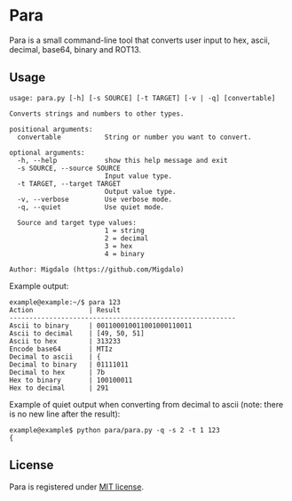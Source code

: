 # Para

Para is a small command-line tool that converts user input to hex, ascii, decimal, base64, binary and ROT13.

## Usage
```
usage: para.py [-h] [-s SOURCE] [-t TARGET] [-v | -q] [convertable]

Converts strings and numbers to other types.

positional arguments:
  convertable           String or number you want to convert.

optional arguments:
  -h, --help            show this help message and exit
  -s SOURCE, --source SOURCE
                        Input value type.
  -t TARGET, --target TARGET
                        Output value type.
  -v, --verbose         Use verbose mode.
  -q, --quiet           Use quiet mode.

  Source and target type values:
                        1 = string
                        2 = decimal
                        3 = hex
                        4 = binary

Author: Migdalo (https://github.com/Migdalo)
```

Example output:
```
example@example:~/$ para 123
Action              | Result
---------------------------------------------------------
Ascii to binary     | 001100010011001000110011
Ascii to decimal    | [49, 50, 51]
Ascii to hex        | 313233
Encode base64       | MTIz
Decimal to ascii    | {
Decimal to binary   | 01111011
Decimal to hex      | 7b
Hex to binary       | 100100011
Hex to decimal      | 291
```
Example of quiet output when converting from decimal to ascii (note: there is no new line after the result):

```
example@example$ python para/para.py -q -s 2 -t 1 123
{
```

## License
Para is registered under [MIT license](/LICENSE).
